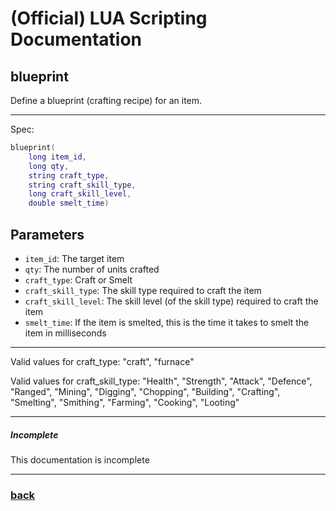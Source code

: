 
# (Official) LUA Scripting Documentation

## blueprint

Define a blueprint (crafting recipe) for an item.

___

Spec:

```lua
blueprint(
	long item_id,
	long qty,
	string craft_type,
	string craft_skill_type,
	long craft_skill_level,
	double smelt_time)
```

## Parameters

- `item_id`: The target item
- `qty`: The number of units crafted
- `craft_type`: Craft or Smelt
- `craft_skill_type`: The skill type required to craft the item
- `craft_skill_level`: The skill level (of the skill type) required to craft the item
- `smelt_time`: If the item is smelted, this is the time it takes to smelt the item in milliseconds

___

Valid values for craft_type: "craft", "furnace"

Valid values for craft_skill_type:
"Health", "Strength", "Attack", "Defence", "Ranged", "Mining", "Digging", "Chopping",
"Building", "Crafting", "Smelting", "Smithing", "Farming", "Cooking", "Looting"

___

##### Incomplete

This documentation is incomplete

___

### [back](../other)
